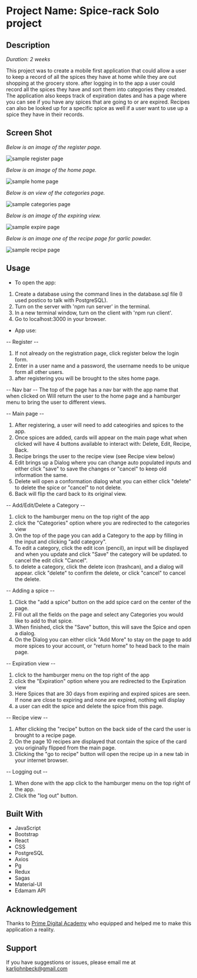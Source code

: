# Project Name: Spice-rack Solo project

## Description

_Duration: 2 weeks_

This project was to create a mobile first application that could allow a user to keep a record of all the spices they have at home while they are out shopping at the grocery store. after logging in to the app a user could record all the spices they have and sort them into categories they created. The application also keeps track of expiration dates and has a page where you can see if you have any spices that are going to or are expired. Recipes can also be looked up for a specific spice as well if a user want to use up a spice they have in their records. 

## Screen Shot

_Below is an image of the register page._

![sample register page](/sample/register.png)

_Below is an image of the home page._

![sample home page](/sample/home.png)

_Below is an view of the categories page._

![sample categories page](/sample/categories.png)

_Below is an image of the expiring view._

![sample expire page](/sample/expire.png)

_Below is an image one of the recipe page for garlic powder._

![sample recipe page](/sample/recipes.png)





## Usage


- To open the app:

1. Create a database using the command lines in the database.sql file (I used postico to talk with PostgreSQL).
2. Turn on the server with 'npm run server' in the terminal.
3. In a new terminal window, turn on the client with 'npm run client'.
4. Go to localhost:3000 in your browser.

- App use: 

-- Register -- 
1. If not already on the registration page, click register below the login form. 
2. Enter in a user name and a password, the username needs to be unique form all other users.
3. after registering you will be brought to the sites home page.

-- Nav bar -- 
The top of the page has a nav bar with the app name that when clicked on Will return the user to the home page and a hamburger menu to bring the user to different views. 

-- Main page -- 
1. After registering, a user will need to add cateogiries and spices to the app.
2. Once spices are added, cards will appear on the main page what when clicked will have 4 buttons available to interact with: Delete, Edit, Recipe, Back.
3. Recipe brings the user to the recipe view (see Recipe view below)
4. Edit brings up a Dialog where you can change auto populated inputs and either click "save" to save the changes or "cancel" to keep old information the same.
5. Delete will open a conformation dialog what you can either click "delete" to delete the spice or "cancel" to not delete.
6. Back will flip the card back to its original view. 

-- Add/Edit/Delete a Category -- 
1. click to the hamburger menu on the top right of the app 
2. click the "Categories" option where you are redirected to the categories view
3. On the top of the page you can add a Category to the app by filling in the input and clicking "add category".
4. To edit a category, click the edit icon (pencil), an input will be displayed and when you update and click "Save" the category will be updated. to cancel the edit click "Cancel".
5. to delete a category, click the delete icon (trashcan), and a dialog will appear. click "delete" to confirm the delete, or click "cancel" to cancel the delete.

-- Adding a spice -- 
1. Click the "add a spice" button on the add spice card on the center of the page.
2. Fill out all the fields on the page and select any Categories you would like to add to that spice.
3. When finished, click the "Save" button, this will save the Spice and open a dialog.
4. On the Dialog you can either click "Add More" to stay on the page to add more spices to your account, or "return home" to head back to the main page.

-- Expiration view -- 
1. click to the hamburger menu on the top right of the app 
2. click the "Expiration" option where you are redirected to the Expiration view
3. Here Spices that are 30 days from expiring and expired spices are seen. If none are close to expiring and none are expired, nothing will display 
4. a user can edit the spice and delete the spice from this page. 

-- Recipe view -- 

1. After clicking the "recipe" button on the back side of the card the user is brought to a recipe page.
2. On the page 10 recipes are displayed that contain the spice of the card you originally flipped from the main page. 
3. Clicking the "go to recipe" button will open the recipe up in a new tab in your internet browser.

-- Logging out -- 
1. When done with the app click to the hamburger menu on the top right of the app.
2. Click the "log out" button. 

## Built With

- JavaScript
- Bootstrap
- React
- CSS
- PostgreSQL
- Axios
- Pg
- Redux
- Sagas
- Material-UI
- Edamam API



## Acknowledgement
Thanks to [Prime Digital Academy](www.primeacademy.io) who equipped and helped me to make this application a reality.

## Support
If you have suggestions or issues, please email me at karljohnbeck@gmail.com


<!-- This version uses React, Redux, Express, Passport, and PostgreSQL (a full list of dependencies can be found in `package.json`).

We **STRONGLY** recommend following these instructions carefully. It's a lot, and will take some time to set up, but your life will be much easier this way in the long run.

## Use the Template for This Repository (Don't Clone) 

- Don't Fork or Clone. Instead, click the `Use this Template` button, and make a copy to your personal account.


## Prerequisites

Before you get started, make sure you have the following software installed on your computer:

- [Node.js](https://nodejs.org/en/)
- [PostrgeSQL](https://www.postgresql.org/)
- [Nodemon](https://nodemon.io/)

## Create database and table

Create a new database called `prime_app` and create a `user` table:

```SQL
CREATE TABLE "user" (
    "id" SERIAL PRIMARY KEY,
    "username" VARCHAR (80) UNIQUE NOT NULL,
    "password" VARCHAR (1000) NOT NULL
);
```

If you would like to name your database something else, you will need to change `prime_app` to the name of your new database name in `server/modules/pool.js`

## Development Setup Instructions

- Run `npm install`
- Create a `.env` file at the root of the project and paste this line into the file:
  ```
  SERVER_SESSION_SECRET=superDuperSecret
  ```
  While you're in your new `.env` file, take the time to replace `superDuperSecret` with some long random string like `25POUbVtx6RKVNWszd9ERB9Bb6` to keep your application secure. Here's a site that can help you: [https://passwordsgenerator.net/](https://passwordsgenerator.net/). If you don't do this step, create a secret with less than eight characters, or leave it as `superDuperSecret`, you will get a warning.
- Start postgres if not running already by using `brew services start postgresql`
- Run `npm run server`
- Run `npm run client`
- Navigate to `localhost:3000`

## Debugging

To debug, you will need to run the client-side separately from the server. Start the client by running the command `npm run client`. Start the debugging server by selecting the Debug button.

![VSCode Toolbar](documentation/images/vscode-toolbar.png)

Then make sure `Launch Program` is selected from the dropdown, then click the green play arrow.

![VSCode Debug Bar](documentation/images/vscode-debug-bar.png)

## Testing Routes with Postman

To use Postman with this repo, you will need to set up requests in Postman to register a user and login a user at a minimum.

Keep in mind that once you using the login route, Postman will manage your session cookie for you just like a browser, ensuring it is sent with each subsequent request. If you delete the `localhost` cookie in Postman, it will effectively log you out.

1. Start the server - `npm run server`
2. [Import the sample routes JSON file](./PostmanPrimeSoloRoutes.json) by clicking `Import` in Postman. Select the file.
3. Click `Collections` and `Send` the following three calls in order:
   1. `POST /api/user/register` registers a new user, see body to change username/password
   2. `POST /api/user/login` will login a user, see body to change username/password
   3. `GET /api/user` will get user information, by default it's not very much

After running the login route above, you can try any other route you've created that requires a logged in user!

## Production Build

Before pushing to Heroku, run `npm run build` in terminal. This will create a build folder that contains the code Heroku will be pointed at. You can test this build by typing `npm start`. Keep in mind that `npm start` will let you preview the production build but will **not** auto update.

- Start postgres if not running already by using `brew services start postgresql`
- Run `npm start`
- Navigate to `localhost:5000`

## Lay of the Land

There are a few videos linked below that show a walkthrough the client and sever setup to help acclimatize to the boilerplate. Please take some time to watch the videos in order to get a better understanding of what the boilerplate is like.

- [Initial Set](https://vimeo.com/453297271)
- [Server Walkthrough](https://vimeo.com/453297212)
- [Client Walkthrough](https://vimeo.com/453297124)

Directory Structure:

- `src/` contains the React application
- `public/` contains static assets for the client-side
- `build/` after you build the project, contains the transpiled code from `src/` and `public/` that will be viewed on the production site
- `server/` contains the Express App

This code is also heavily commented. We recommend reading through the comments, getting a lay of the land, and becoming comfortable with how the code works before you start making too many changes. If you're wondering where to start, consider reading through component file comments in the following order:

- src/components
  - App/App
  - Footer/Footer
  - Nav/Nav
  - AboutPage/AboutPage
  - InfoPage/InfoPage
  - UserPage/UserPage
  - LoginPage/LoginPage
  - RegisterPage/RegisterPage
  - LogOutButton/LogOutButton
  - ProtectedRoute/ProtectedRoute

## Deployment

1. Create a new Heroku project
1. Link the Heroku project to the project GitHub Repo
1. Create an Heroku Postgres database
1. Connect to the Heroku Postgres database from Postico
1. Create the necessary tables
1. Add an environment variable for `SERVER_SESSION_SECRET` with a nice random string for security
1. In the deploy section, select manual deploy

## Update Documentation

Customize this ReadMe and the code comments in this project to read less like a starter repo and more like a project. Here is an example: https://gist.github.com/PurpleBooth/109311bb0361f32d87a2 -->
